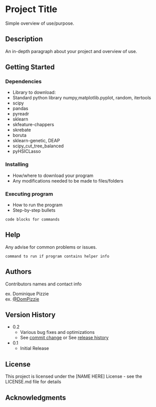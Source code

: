 # Project Title

Simple overview of use/purpose.

## Description

An in-depth paragraph about your project and overview of use.

## Getting Started

### Dependencies

* Library to download:
* Standard python library numpy,matplotlib.pyplot, random, itertools
* scipy
* pandas
* pyreadr
* sklearn
* skfeature-chappers
* skrebate
* boruta 
* sklearn-genetic, DEAP
* scipy_cut_tree_balanced
* pyHSICLasso


### Installing

* How/where to download your program
* Any modifications needed to be made to files/folders

### Executing program

* How to run the program
* Step-by-step bullets
```
code blocks for commands
```

## Help

Any advise for common problems or issues.
```
command to run if program contains helper info
```

## Authors

Contributors names and contact info

ex. Dominique Pizzie  
ex. [@DomPizzie](https://twitter.com/dompizzie)

## Version History

* 0.2
    * Various bug fixes and optimizations
    * See [commit change]() or See [release history]()
* 0.1
    * Initial Release

## License

This project is licensed under the [NAME HERE] License - see the LICENSE.md file for details

## Acknowledgments


